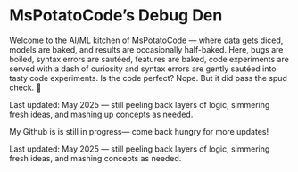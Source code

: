 # MsPotatoCode’s Debug Den

Welcome to the AI/ML kitchen of MsPotatoCode — where data gets diced, models are baked, and results are occasionally half-baked.
Here, bugs are boiled, syntax errors are sautéed, features are baked, code experiments are served with a dash of curiosity and 
syntax errors are gently sautéed into tasty code experiments. 
Is the code perfect? Nope. But it did pass the spud check. 🧪

Last updated: May 2025 — still peeling back layers of logic, simmering fresh ideas, and mashing up concepts as needed.

My Github is is still in progress— come back hungry for more updates!

Last updated: May 2025 — still peeling back layers of logic, simmering fresh ideas, and mashing concepts as needed.

 
